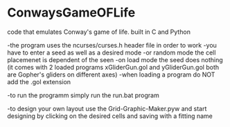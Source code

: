 # ConwaysGameOFLife
code that emulates Conway's game of life. built in C and Python

-the program uses the ncurses/curses.h header file in order to work
-you have to enter a seed as well as a desired mode
-or random mode the cell placemenet is dependent of the seen
-on load mode the seed does nothing (it comes with 2 loaded programs xGliderGun.gol and yGliderGun.gol both are Gopher's gliders on different axes)
-when loading a program do NOT add the .gol extension

-to run the programm simply run the run.bat program

-to design your own layout use the Grid-Graphic-Maker.pyw and start designing by clicking on the desired cells and saving with a fitting name
